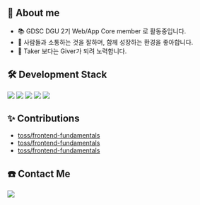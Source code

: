 <div align="start">

  <h2>🧐 About me</h2>

- 📚 GDSC DGU 2기 Web/App Core member 로 활동중입니다.
- 🤝 사람들과 소통하는 것을 잘하며, 함께 성장하는 환경을 좋아합니다.
- 🌟 Taker 보다는 Giver가 되려 노력합니다.
</div>

<div align="start">
  <h2>🛠 Development Stack</h2>
          <div>
          <img src="https://img.shields.io/badge/React-61DAFB?style=for-the-badge&logo=React&logoColor=white">
          <img src="https://img.shields.io/badge/React Native-61DAFB?style=for-the-badge&logo=React&logoColor=white">
                    <img src="https://img.shields.io/badge/Next.js-000000?style=for-the-badge&logo=Next.js&logoColor=white">
          <img src="https://img.shields.io/badge/TypeScript-3178C6?style=for-the-badge&logo=TypeScript&logoColor=white">
          <img src="https://img.shields.io/badge/Flutter-02569B?style=for-the-badge&logo=Flutter&logoColor=white">
        </div>
</div>

<div align="start">
    <h2>✨ Contributions</h2>

* [toss/frontend-fundamentals](https://github.com/toss/frontend-fundamentals/pull/157)
* [toss/frontend-fundamentals](https://github.com/toss/frontend-fundamentals/pull/142)
* [toss/frontend-fundamentals](https://github.com/toss/frontend-fundamentals/pull/136)


</div>
<div>

<div align="start">
  <h2>☎️ Contact Me</h2>
  <a href="mailto:hkj0206@dgu.ac.kr"><img src="https://img.shields.io/badge/Gmail-d14836?style=flat-square&logo=Gmail&logoColor=white&link=mailto:hkj0206@dgu.ac.kr"/></a>
</div>
